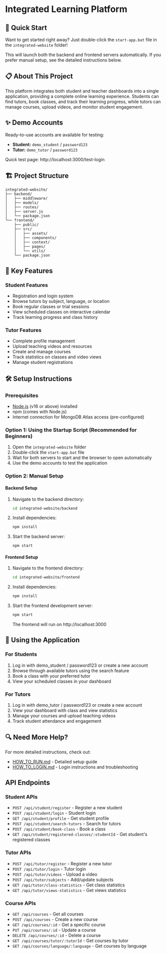# Integrated Learning Platform

## 🚀 Quick Start
Want to get started right away? Just double-click the `start-app.bat` file in the `integrated-website` folder!

This will launch both the backend and frontend servers automatically. If you prefer manual setup, see the detailed instructions below.

## 📋 About This Project
This platform integrates both student and teacher dashboards into a single application, providing a complete online learning experience. Students can find tutors, book classes, and track their learning progress, while tutors can manage courses, upload videos, and monitor student engagement.

## ✨ Demo Accounts
Ready-to-use accounts are available for testing:
- **Student:** `demo_student` / `password123`
- **Tutor:** `demo_tutor` / `password123`

Quick test page: http://localhost:3000/test-login

## 🏗️ Project Structure

```
integrated-website/
├── backend/
│   ├── middleware/
│   ├── models/
│   ├── routes/
│   ├── server.js
│   └── package.json
└── frontend/
    ├── public/
    ├── src/
    │   ├── assets/
    │   ├── components/
    │   ├── context/
    │   ├── pages/
    │   └── utils/
    └── package.json
```

## 🎯 Key Features

### Student Features
- Registration and login system
- Browse tutors by subject, language, or location
- Book regular classes or trial sessions
- View scheduled classes on interactive calendar
- Track learning progress and class history

### Tutor Features
- Complete profile management
- Upload teaching videos and resources
- Create and manage courses
- Track statistics on classes and video views
- Manage student registrations

## 🛠️ Setup Instructions

### Prerequisites
- [Node.js](https://nodejs.org/) (v16 or above) installed
- npm (comes with Node.js)
- Internet connection for MongoDB Atlas access (pre-configured)

### Option 1: Using the Startup Script (Recommended for Beginners)
1. Open the `integrated-website` folder
2. Double-click the `start-app.bat` file
3. Wait for both servers to start and the browser to open automatically
4. Use the demo accounts to test the application

### Option 2: Manual Setup

#### Backend Setup

1. Navigate to the backend directory:
   ```bash
   cd integrated-website/backend
   ```

2. Install dependencies:
   ```bash
   npm install
   ```

3. Start the backend server:
   ```bash
   npm start
   ```

#### Frontend Setup

1. Navigate to the frontend directory:
   ```bash
   cd integrated-website/frontend
   ```

2. Install dependencies:
   ```bash
   npm install
   ```

3. Start the frontend development server:
   ```bash
   npm start
   ```
   The frontend will run on http://localhost:3000

## 📱 Using the Application

### For Students
1. Log in with demo_student / password123 or create a new account
2. Browse through available tutors using the search feature
3. Book a class with your preferred tutor
4. View your scheduled classes in your dashboard

### For Tutors
1. Log in with demo_tutor / password123 or create a new account
2. View your dashboard with class and view statistics 
3. Manage your courses and upload teaching videos
4. Track student attendance and engagement

## 🔍 Need More Help?
For more detailed instructions, check out:
- [HOW_TO_RUN.md](./HOW_TO_RUN.md) - Detailed setup guide
- [HOW_TO_LOGIN.md](./HOW_TO_LOGIN.md) - Login instructions and troubleshooting

## API Endpoints

### Student APIs
- `POST /api/student/register` - Register a new student
- `POST /api/student/login` - Student login
- `GET /api/student/profile` - Get student profile
- `POST /api/student/search-tutors` - Search for tutors
- `POST /api/student/book-class` - Book a class
- `GET /api/student/registered-classes/:studentId` - Get student's registered classes

### Tutor APIs
- `POST /api/tutor/register` - Register a new tutor
- `POST /api/tutor/login` - Tutor login
- `POST /api/tutor/videos` - Upload a video
- `POST /api/tutor/subjects` - Add/update subjects
- `GET /api/tutor/class-statistics` - Get class statistics
- `GET /api/tutor/views-statistics` - Get views statistics

### Course APIs
- `GET /api/courses` - Get all courses
- `POST /api/courses` - Create a new course
- `GET /api/courses/:id` - Get a specific course
- `PUT /api/courses/:id` - Update a course
- `DELETE /api/courses/:id` - Delete a course
- `GET /api/courses/tutor/:tutorId` - Get courses by tutor
- `GET /api/courses/language/:language` - Get courses by language
<!-- More apis and its function like show casing courses and deleting courses needs to be made 
if error is there then solve it yourself it will help you in future  :) -->